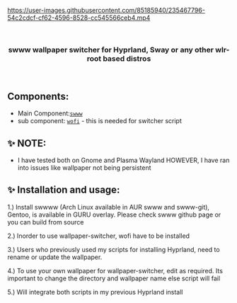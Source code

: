 https://user-images.githubusercontent.com/85185940/235467796-54c2cdcf-cf62-4596-8528-cc545566ceb4.mp4

<br>
<h3 align = "center"> swww wallpaper switcher for Hyprland, Sway or any other wlr-root based distros</h3>
<br>

## Components:

- Main Component:[`swww`](https://github.com/Horus645/swww)
- sub component: [`wofi`](https://hg.sr.ht/~scoopta/wofi) - this is needed for switcher script

## ✨ NOTE:

- I have tested both on Gnome and Plasma Wayland HOWEVER, I have ran into issues like wallpaper not being persistent

## ✨ Installation and usage:

1.) Install swwww (Arch Linux available in AUR swww and swww-git), Gentoo, is available in GURU overlay. Please check swww github page or you can build from source

2.) Inorder to use wallpaper-switcher, wofi have to be installed

3.) Users who previously used my scripts for installing Hyprland, need to rename or update the wallpaper.

4.) To use your own wallpaper for wallpaper-switcher, edit as required. Its important to change the directory and wallpaper name else script will fail

5.) Will integrate both scripts in my previous Hyprland install
